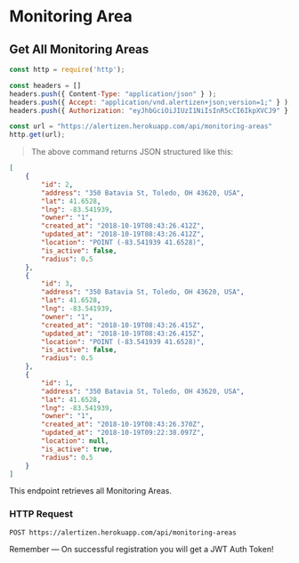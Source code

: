 # Monitoring Area

## Get All Monitoring Areas

```javascript
const http = require('http');

const headers = []
headers.push({ Content-Type: "application/json" } ); 
headers.push({ Accept: "application/vnd.alertizen+json;version=1;" } ); 
headers.push({ Authorization: "eyJhbGciOiJIUzI1NiIsInR5cCI6IkpXVCJ9" } ); 

const url = "https://alertizen.herokuapp.com/api/monitoring-areas"
http.get(url);
```

> The above command returns JSON structured like this:

```json
[
    {
        "id": 2,
        "address": "350 Batavia St, Toledo, OH 43620, USA",
        "lat": 41.6528,
        "lng": -83.541939,
        "owner": "1",
        "created_at": "2018-10-19T08:43:26.412Z",
        "updated_at": "2018-10-19T08:43:26.412Z",
        "location": "POINT (-83.541939 41.6528)",
        "is_active": false,
        "radius": 0.5
    },
    {
        "id": 3,
        "address": "350 Batavia St, Toledo, OH 43620, USA",
        "lat": 41.6528,
        "lng": -83.541939,
        "owner": "1",
        "created_at": "2018-10-19T08:43:26.415Z",
        "updated_at": "2018-10-19T08:43:26.415Z",
        "location": "POINT (-83.541939 41.6528)",
        "is_active": false,
        "radius": 0.5
    },
    {
        "id": 1,
        "address": "350 Batavia St, Toledo, OH 43620, USA",
        "lat": 41.6528,
        "lng": -83.541939,
        "owner": "1",
        "created_at": "2018-10-19T08:43:26.370Z",
        "updated_at": "2018-10-19T09:22:38.097Z",
        "location": null,
        "is_active": true,
        "radius": 0.5
    }
]
```

This endpoint retrieves all Monitoring Areas.

### HTTP Request

`POST https://alertizen.herokuapp.com/api/monitoring-areas`


<aside class="success">
Remember — On successful registration you will get a JWT Auth Token!
</aside>

